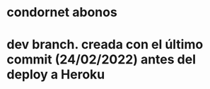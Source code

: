 # condornet abonos
# dev branch. creada con el último commit (24/02/2022) antes del deploy a Heroku
